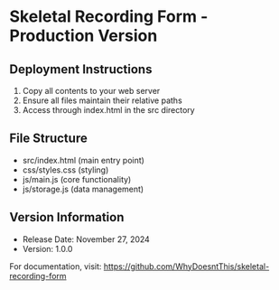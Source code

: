 # Skeletal Recording Form - Production Version

## Deployment Instructions
1. Copy all contents to your web server
2. Ensure all files maintain their relative paths
3. Access through index.html in the src directory

## File Structure
- src/index.html (main entry point)
- css/styles.css (styling)
- js/main.js (core functionality)
- js/storage.js (data management)

## Version Information
- Release Date: November 27, 2024
- Version: 1.0.0

For documentation, visit: https://github.com/WhyDoesntThis/skeletal-recording-form

